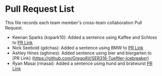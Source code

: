 # Pull Request List

This file records each team member's cross-team collaboration Pull Request.

- Keenan Sparks (kspark10): Added a sentence using Kaffee and Schloss to [PR Link](https://github.com/juliedelaro/ser316-brezn-storytime/pull/4)
- Nick Seebold (gdchas): Added a sentence using BMW to [PR Link](https://github.com/juliedelaro/ser316-brezn-storytime/pull/7)
- Ashley Hines (aghines): Added sentence using bier and biergarten to [PR Link} (https://github.com/GregoAV/SER316-Tueftler-Icebreaker)
- Ryan Masai (rmasai): Added a sentence using hund and bratwurst [PR Link](https://github.com/brandontnavarrete/ser316-2025-edelweiss/pull/14#issue-3547343573)
